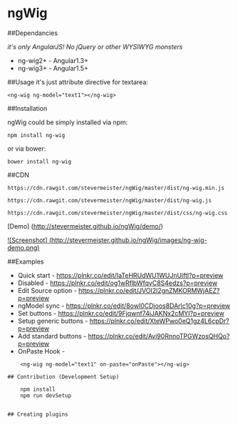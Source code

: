 ngWig
=====

##Dependancies

*it's only AngularJS! No jQuery or other WYSIWYG monsters*

 - ng-wig2+ - Angular1.3+
 - ng-wig3+ - Angular1.5+


##Usage
it's just attribute directive for textarea:

    <ng-wig ng-model="text1"></ng-wig>

##Installation

ngWig could be simply installed via npm:

    npm install ng-wig

or via bower:

    bower install ng-wig

##CDN

    https://cdn.rawgit.com/stevermeister/ngWig/master/dist/ng-wig.min.js

    https://cdn.rawgit.com/stevermeister/ngWig/master/dist/ng-wig.js

    https://cdn.rawgit.com/stevermeister/ngWig/master/dist/css/ng-wig.css


[Demo] (http://stevermeister.github.io/ngWig/demo/)  

[![Screenshot] (http://stevermeister.github.io/ngWig/images/ng-wig-demo.png)](http://stevermeister.github.io/ngWig/demo/)


##Examples

- Quick start - https://plnkr.co/edit/IaTeHRUdWU1WUJnUiftl?p=preview
- Disabled - https://plnkr.co/edit/og1wRflbWfqyC8S4edzs?p=preview
- Edit Source option - https://plnkr.co/edit/JVOI2l2gnZMKORMWjAEZ?p=preview
- ngModel sync - https://plnkr.co/edit/8owI0CDjoos8DArlc10g?p=preview
- Set buttons - https://plnkr.co/edit/9Fjqwnf74jJAKNx2cMYI?p=preview
- Setup generic buttons - https://plnkr.co/edit/XteWPwo0eQ1gz4L6cpDr?p=preview
- Add standard buttons - https://plnkr.co/edit/Avi90RnnoTPGWzosQHQo?p=preview
- OnPaste Hook - 





```
    <ng-wig ng-model="text1" on-paste="onPaste"></ng-wig>

## Contribution (Development Setup)

    npm install
    npm run devSetup
    
    
## Creating plugins
